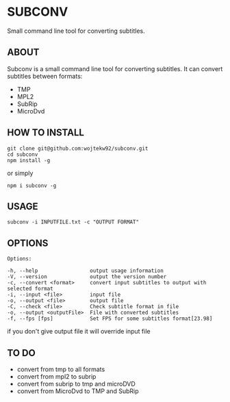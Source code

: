 # SUBCONV
Small command line tool for converting subtitles.

## ABOUT

Subconv is a small command line tool for converting subtitles.
It can convert subtitles between formats:
* TMP
* MPL2
* SubRip
* MicroDvd

## HOW TO INSTALL
```
git clone git@github.com:wojtekw92/subconv.git
cd subconv
npm install -g
```

or simply

```
npm i subconv -g
```

## USAGE
```
subconv -i INPUTFILE.txt -c "OUTPUT FORMAT"
```

## OPTIONS 
```
Options:

-h, --help                 output usage information
-V, --version              output the version number
-c, --convert <format>     convert input subtitles to output with selected format
-i, --input <file>         input file
-o, --output <file>        output file
-C, --check <file>         Check subtitle format in file
-o, --output <outputFile>  File with converted subtitles
-f, --fps [fps]            Set FPS for some subtitles format[23.98]
```

if you don't give output file it will override input file


## TO DO

* convert from tmp to all formats
* convert from mpl2 to subrip
* convert from subrip to tmp and microDVD
* convert from MicroDvd to TMP and SubRip
